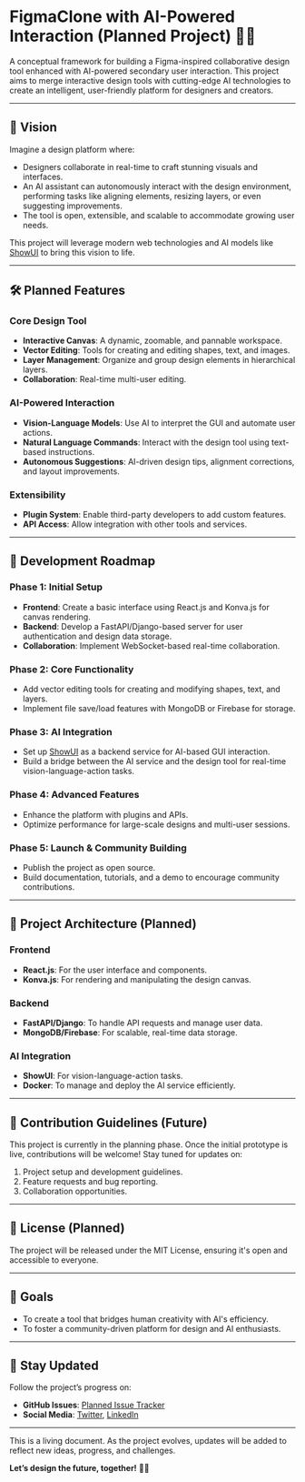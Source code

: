 # FigmaClone with AI-Powered Interaction (Planned Project) 🎨🤖

A conceptual framework for building a Figma-inspired collaborative design tool enhanced with AI-powered secondary user interaction. This project aims to merge interactive design tools with cutting-edge AI technologies to create an intelligent, user-friendly platform for designers and creators.

---

## 🌟 Vision

Imagine a design platform where:
- Designers collaborate in real-time to craft stunning visuals and interfaces.
- An AI assistant can autonomously interact with the design environment, performing tasks like aligning elements, resizing layers, or even suggesting improvements.
- The tool is open, extensible, and scalable to accommodate growing user needs.

This project will leverage modern web technologies and AI models like [ShowUI](https://github.com/showlab/ShowUI) to bring this vision to life.

---

## 🛠️ Planned Features

### Core Design Tool
- **Interactive Canvas**: A dynamic, zoomable, and pannable workspace.
- **Vector Editing**: Tools for creating and editing shapes, text, and images.
- **Layer Management**: Organize and group design elements in hierarchical layers.
- **Collaboration**: Real-time multi-user editing.

### AI-Powered Interaction
- **Vision-Language Models**: Use AI to interpret the GUI and automate user actions.
- **Natural Language Commands**: Interact with the design tool using text-based instructions.
- **Autonomous Suggestions**: AI-driven design tips, alignment corrections, and layout improvements.

### Extensibility
- **Plugin System**: Enable third-party developers to add custom features.
- **API Access**: Allow integration with other tools and services.

---

## 🚀 Development Roadmap

### Phase 1: Initial Setup
- **Frontend**: Create a basic interface using React.js and Konva.js for canvas rendering.
- **Backend**: Develop a FastAPI/Django-based server for user authentication and design data storage.
- **Collaboration**: Implement WebSocket-based real-time collaboration.

### Phase 2: Core Functionality
- Add vector editing tools for creating and modifying shapes, text, and layers.
- Implement file save/load features with MongoDB or Firebase for storage.

### Phase 3: AI Integration
- Set up [ShowUI](https://github.com/showlab/ShowUI) as a backend service for AI-based GUI interaction.
- Build a bridge between the AI service and the design tool for real-time vision-language-action tasks.

### Phase 4: Advanced Features
- Enhance the platform with plugins and APIs.
- Optimize performance for large-scale designs and multi-user sessions.

### Phase 5: Launch & Community Building
- Publish the project as open source.
- Build documentation, tutorials, and a demo to encourage community contributions.

---

## 📐 Project Architecture (Planned)

### Frontend
- **React.js**: For the user interface and components.
- **Konva.js**: For rendering and manipulating the design canvas.

### Backend
- **FastAPI/Django**: To handle API requests and manage user data.
- **MongoDB/Firebase**: For scalable, real-time data storage.

### AI Integration
- **ShowUI**: For vision-language-action tasks.
- **Docker**: To manage and deploy the AI service efficiently.

---

## 🤝 Contribution Guidelines (Future)

This project is currently in the planning phase. Once the initial prototype is live, contributions will be welcome! Stay tuned for updates on:
1. Project setup and development guidelines.
2. Feature requests and bug reporting.
3. Collaboration opportunities.

---

## 📜 License (Planned)

The project will be released under the MIT License, ensuring it's open and accessible to everyone.

---

## 🎯 Goals

- To create a tool that bridges human creativity with AI's efficiency.
- To foster a community-driven platform for design and AI enthusiasts.

---

## 📧 Stay Updated

Follow the project’s progress on:
- **GitHub Issues**: [Planned Issue Tracker](#)
- **Social Media**: [Twitter](#), [LinkedIn](#)

---

This is a living document. As the project evolves, updates will be added to reflect new ideas, progress, and challenges.

**Let’s design the future, together!** 🎨🚀
